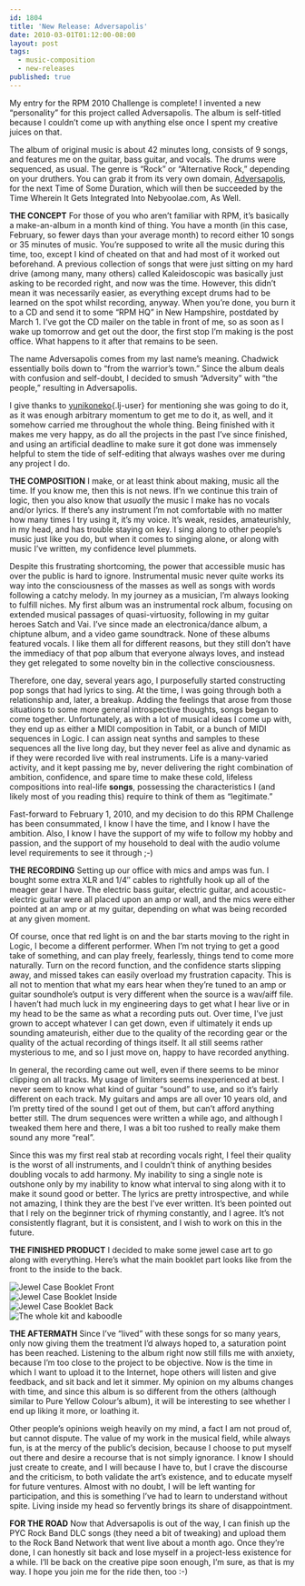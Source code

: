 ```yaml
---
id: 1804
title: 'New Release: Adversapolis'
date: 2010-03-01T01:12:00-08:00
layout: post
tags:
  - music-composition
  - new-releases
published: true
---
```

My entry for the RPM 2010 Challenge is complete! I invented a new &#8220;personality&#8221; for this project called Adversapolis. The album is self-titled because I couldn&#8217;t come up with anything else once I spent my creative juices on that.

The album of original music is about 42 minutes long, consists of 9 songs, and features me on the guitar, bass guitar, and vocals. The drums were sequenced, as usual. The genre is &#8220;Rock&#8221; or &#8220;Alternative Rock,&#8221; depending on your druthers. You can grab it from its very own domain, [Adversapolis](http://adversapolis.com), for the next Time of Some Duration, which will then be succeeded by the Time Wherein It Gets Integrated Into Nebyoolae.com, As Well.

<!--more-->

**THE CONCEPT**
For those of you who aren&#8217;t familiar with RPM, it&#8217;s basically a make-an-album in a month kind of thing. You have a month (in this case, February, so fewer days than your average month) to record either 10 songs or 35 minutes of music. You&#8217;re supposed to write all the music during this time, too, except I kind of cheated on that and had most of it worked out beforehand. A previous collection of songs that were just sitting on my hard drive (among many, many others) called Kaleidoscopic was basically just asking to be recorded right, and now was the time. However, this didn&#8217;t mean it was necessarily easier, as everything except drums had to be learned on the spot whilst recording, anyway. When you&#8217;re done, you burn it to a CD and send it to some &#8220;RPM HQ&#8221; in New Hampshire, postdated by March 1. I&#8217;ve got the CD mailer on the table in front of me, so as soon as I wake up tomorrow and get out the door, the first stop I&#8217;m making is the post office. What happens to it after that remains to be seen.

The name Adversapolis comes from my last name&#8217;s meaning. Chadwick essentially boils down to &#8220;from the warrior&#8217;s town.&#8221; Since the album deals with confusion and self-doubt, I decided to smush &#8220;Adversity&#8221; with &#8220;the people,&#8221; resulting in Adversapolis.

I give thanks to [yunikoneko](http://yunikoneko.livejournal.com/){.lj-user} for mentioning she was going to do it, as it was enough arbitrary momentum to get me to do it, as well, and it somehow carried me throughout the whole thing. Being finished with it makes me very happy, as do all the projects in the past I&#8217;ve since finished, and using an artificial deadline to make sure it got done was immensely helpful to stem the tide of self-editing that always washes over me during any project I do.

**THE COMPOSITION**
I make, or at least think about making, music all the time. If you know me, then this is not news. If&#8217;n we continue this train of logic, then you also know that _usually_ the music I make has no vocals and/or lyrics. If there&#8217;s any instrument I&#8217;m not comfortable with no matter how many times I try using it, it&#8217;s my voice. It&#8217;s weak, resides, amateurishly, in my head, and has trouble staying on key. I sing along to other people&#8217;s music just like you do, but when it comes to singing alone, or along with music I&#8217;ve written, my confidence level plummets.

Despite this frustrating shortcoming, the power that accessible music has over the public is hard to ignore. Instrumental music never quite works its way into the consciousness of the masses as well as songs with words following a catchy melody. In my journey as a musician, I&#8217;m always looking to fulfill niches. My first album was an instrumental rock album, focusing on extended musical passages of quasi-virtuosity, following in my guitar heroes Satch and Vai. I&#8217;ve since made an electronica/dance album, a chiptune album, and a video game soundtrack. None of these albums featured vocals. I like them all for different reasons, but they still don&#8217;t have the immediacy of that pop album that everyone always loves, and instead they get relegated to some novelty bin in the collective consciousness.

Therefore, one day, several years ago, I purposefully started constructing pop songs that had lyrics to sing. At the time, I was going through both a relationship and, later, a breakup. Adding the feelings that arose from those situations to some more general introspective thoughts, songs began to come together. Unfortunately, as with a lot of musical ideas I come up with, they end up as either a MIDI composition in Tabit, or a bunch of MIDI sequences in Logic. I can assign neat synths and samples to these sequences all the live long day, but they never feel as alive and dynamic as if they were recorded live with real instruments. Life is a many-varied activity, and it kept passing me by, never delivering the right combination of ambition, confidence, and spare time to make these cold, lifeless compositions into real-life **songs**, possessing the characteristics I (and likely most of you reading this) require to think of them as &#8220;legitimate.&#8221;

Fast-forward to February 1, 2010, and my decision to do this RPM Challenge has been consummated, I know I have the time, and I know I have the ambition. Also, I know I have the support of my wife to follow my hobby and passion, and the support of my household to deal with the audio volume level requirements to see it through ;-)

**THE RECORDING**
Setting up our office with mics and amps was fun. I bought some extra XLR and 1/4&#8243; cables to rightfully hook up all of the meager gear I have. The electric bass guitar, electric guitar, and acoustic-electric guitar were all placed upon an amp or wall, and the mics were either pointed at an amp or at my guitar, depending on what was being recorded at any given moment.

Of course, once that red light is on and the bar starts moving to the right in Logic, I become a different performer. When I&#8217;m not trying to get a good take of something, and can play freely, fearlessly, things tend to come more naturally. Turn on the record function, and the confidence starts slipping away, and missed takes can easily overload my frustration capacity. This is all not to mention that what my ears hear when they&#8217;re tuned to an amp or guitar soundhole&#8217;s output is very different when the source is a wav/aiff file. I haven&#8217;t had much luck in my engineering days to get what I hear live or in my head to be the same as what a recording puts out. Over time, I&#8217;ve just grown to accept whatever I can get down, even if ultimately it ends up sounding amateurish, either due to the quality of the recording gear or the quality of the actual recording of things itself. It all still seems rather mysterious to me, and so I just move on, happy to have recorded anything.

In general, the recording came out well, even if there seems to be minor clipping on all tracks. My usage of limiters seems inexperienced at best. I never seem to know what kind of guitar &#8220;sound&#8221; to use, and so it&#8217;s fairly different on each track. My guitars and amps are all over 10 years old, and I&#8217;m pretty tired of the sound I get out of them, but can&#8217;t afford anything better still. The drum sequences were written a while ago, and although I tweaked them here and there, I was a bit too rushed to really make them sound any more &#8220;real&#8221;.

Since this was my first real stab at recording vocals right, I feel their quality is the worst of all instruments, and I couldn&#8217;t think of anything besides doubling vocals to add harmony. My inability to sing a single note is outshone only by my inability to know what interval to sing along with it to make it sound good or better. The lyrics are pretty introspective, and while not amazing, I think they are the best I&#8217;ve ever written. It&#8217;s been pointed out that I rely on the beginner trick of rhyming constantly, and I agree. It&#8217;s not consistently flagrant, but it is consistent, and I wish to work on this in the future.

**THE FINISHED PRODUCT**
I decided to make some jewel case art to go along with everything. Here&#8217;s what the main booklet part looks like from the front to the inside to the back.

<div style="margin: auto;">
  <img src="http://adversapolis.com/img/ad_web01.jpg" alt="Jewel Case Booklet Front" /><br /> <img src="http://adversapolis.com/img/ad_web02.jpg" alt="Jewel Case Booklet Inside" /><br /> <img src="http://adversapolis.com/img/ad_web03.jpg" alt="Jewel Case Booklet Back" /><br /> <img src="http://adversapolis.com/img/ad_web04.jpg" alt="The whole kit and kaboodle" />
</div>

**THE AFTERMATH**
Since I&#8217;ve &#8220;lived&#8221; with these songs for so many years, only now giving them the treatment I&#8217;d always hoped to, a saturation point has been reached. Listening to the album right now still fills me with anxiety, because I&#8217;m too close to the project to be objective. Now is the time in which I want to upload it to the Internet, hope others will listen and give feedback, and sit back and let it simmer. My opinion on my albums changes with time, and since this album is so different from the others (although similar to Pure Yellow Colour&#8217;s album), it will be interesting to see whether I end up liking it more, or loathing it.

Other people&#8217;s opinions weigh heavily on my mind, a fact I am not proud of, but cannot dispute. The value of my work in the musical field, while always fun, is at the mercy of the public&#8217;s decision, because I choose to put myself out there and desire a recourse that is not simply ignorance. I know I should just create to create, and I will because I have to, but I crave the discourse and the criticism, to both validate the art&#8217;s existence, and to educate myself for future ventures. Almost with no doubt, I will be left wanting for participation, and this is something I&#8217;ve had to learn to understand without spite. Living inside my head so fervently brings its share of disappointment.

**FOR THE ROAD**
Now that Adversapolis is out of the way, I can finish up the PYC Rock Band DLC songs (they need a bit of tweaking) and upload them to the Rock Band Network that went live about a month ago. Once they&#8217;re done, I can honestly sit back and lose myself in a project-less existence for a while. I&#8217;ll be back on the creative pipe soon enough, I&#8217;m sure, as that is my way. I hope you join me for the ride then, too :-)
